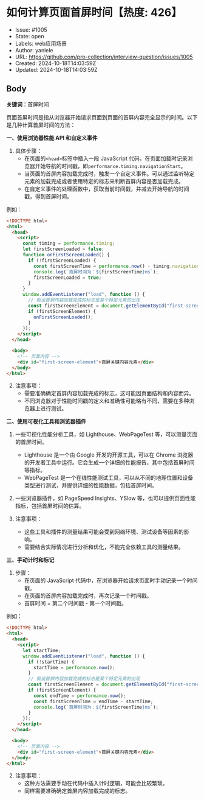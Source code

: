 # 如何计算页面首屏时间【热度: 426】

- Issue: #1005
- State: open
- Labels: web应用场景
- Author: yanlele
- URL: https://github.com/pro-collection/interview-question/issues/1005
- Created: 2024-10-18T14:03:59Z
- Updated: 2024-10-18T14:03:59Z

## Body

**关键词**：首屏时间

页面首屏时间是指从浏览器开始请求页面到页面的首屏内容完全显示的时间。以下是几种计算首屏时间的方法：

**一、使用浏览器性能 API 和自定义事件**

1. 具体步骤：
   - 在页面的`<head>`标签中插入一段 JavaScript 代码，在页面加载时记录浏览器开始导航的时间戳，即`performance.timing.navigationStart`。
   - 当页面的首屏内容加载完成时，触发一个自定义事件。可以通过监听特定元素的加载完成或者使用特定的标志来判断首屏内容是否加载完成。
   - 在自定义事件的处理函数中，获取当前时间戳，并减去开始导航的时间戳，得到首屏时间。

例如：

```html
<!DOCTYPE html>
<html>
  <head>
    <script>
      const timing = performance.timing;
      let firstScreenLoaded = false;
      function onFirstScreenLoaded() {
        if (!firstScreenLoaded) {
          const firstScreenTime = performance.now() - timing.navigationStart;
          console.log(`首屏时间为：${firstScreenTime}ms`);
          firstScreenLoaded = true;
        }
      }
      window.addEventListener("load", function () {
        // 假设首屏内容加载完成的标志是某个特定元素的出现
        const firstScreenElement = document.getElementById("first-screen-element");
        if (firstScreenElement) {
          onFirstScreenLoaded();
        }
      });
    </script>
  </head>

  <body>
    <!-- 页面内容 -->
    <div id="first-screen-element">首屏关键内容元素</div>
  </body>
</html>
```

2. 注意事项：
   - 需要准确确定首屏内容加载完成的标志，这可能因页面结构和内容而异。
   - 不同浏览器对于性能时间戳的定义和准确性可能略有不同，需要在多种浏览器上进行测试。

**二、使用可视化工具和浏览器插件**

1. 一些可视化性能分析工具，如 Lighthouse、WebPageTest 等，可以测量页面的首屏时间。

   - Lighthouse 是一个由 Google 开发的开源工具，可以在 Chrome 浏览器的开发者工具中运行。它会生成一个详细的性能报告，其中包括首屏时间等指标。
   - WebPageTest 是一个在线性能测试工具，可以从不同的地理位置和设备类型进行测试，并提供详细的性能数据，包括首屏时间。

2. 一些浏览器插件，如 PageSpeed Insights、YSlow 等，也可以提供页面性能指标，包括首屏时间的估算。

3. 注意事项：
   - 这些工具和插件的测量结果可能会受到网络环境、测试设备等因素的影响。
   - 需要结合实际情况进行分析和优化，不能完全依赖工具的测量结果。

**三、手动计时和标记**

1. 步骤：
   - 在页面的 JavaScript 代码中，在浏览器开始请求页面时手动记录一个时间戳。
   - 在页面的首屏内容加载完成时，再次记录一个时间戳。
   - 首屏时间 = 第二个时间戳 - 第一个时间戳。

例如：

```html
<!DOCTYPE html>
<html>
  <head>
    <script>
      let startTime;
      window.addEventListener("load", function () {
        if (!startTime) {
          startTime = performance.now();
        }
        // 假设首屏内容加载完成的标志是某个特定元素的出现
        const firstScreenElement = document.getElementById("first-screen-element");
        if (firstScreenElement) {
          const endTime = performance.now();
          const firstScreenTime = endTime - startTime;
          console.log(`首屏时间为：${firstScreenTime}ms`);
        }
      });
    </script>
  </head>

  <body>
    <!-- 页面内容 -->
    <div id="first-screen-element">首屏关键内容元素</div>
  </body>
</html>
```

2. 注意事项：
   - 这种方法需要手动在代码中插入计时逻辑，可能会比较繁琐。
   - 同样需要准确确定首屏内容加载完成的标志。


